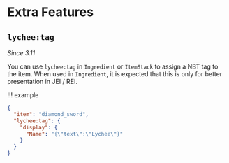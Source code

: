 # Extra Features

## `lychee:tag`

*Since 3.11*

You can use `lychee:tag` in `Ingredient` or `ItemStack` to assign a NBT tag to the item. When used in `Ingredient`, it is expected that this is only for better presentation in JEI / REI.

!!! example

  ```json
  {
    "item": "diamond_sword",
    "lychee:tag": {
      "display": {
        "Name": "{\"text\":\"Lychee\"}"
      }
    }
  }
  ```
